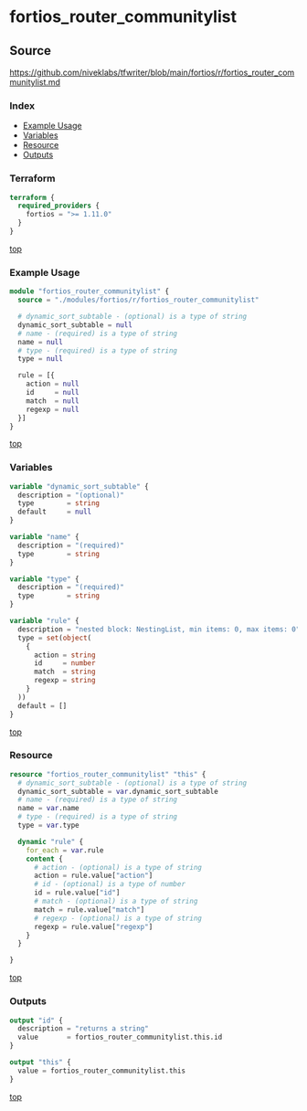 # fortios_router_communitylist

## Source

https://github.com/niveklabs/tfwriter/blob/main/fortios/r/fortios_router_communitylist.md

### Index

- [Example Usage](#example-usage)
- [Variables](#variables)
- [Resource](#resource)
- [Outputs](#outputs)

### Terraform

```terraform
terraform {
  required_providers {
    fortios = ">= 1.11.0"
  }
}
```

[top](#index)

### Example Usage

```terraform
module "fortios_router_communitylist" {
  source = "./modules/fortios/r/fortios_router_communitylist"

  # dynamic_sort_subtable - (optional) is a type of string
  dynamic_sort_subtable = null
  # name - (required) is a type of string
  name = null
  # type - (required) is a type of string
  type = null

  rule = [{
    action = null
    id     = null
    match  = null
    regexp = null
  }]
}
```

[top](#index)

### Variables

```terraform
variable "dynamic_sort_subtable" {
  description = "(optional)"
  type        = string
  default     = null
}

variable "name" {
  description = "(required)"
  type        = string
}

variable "type" {
  description = "(required)"
  type        = string
}

variable "rule" {
  description = "nested block: NestingList, min items: 0, max items: 0"
  type = set(object(
    {
      action = string
      id     = number
      match  = string
      regexp = string
    }
  ))
  default = []
}
```

[top](#index)

### Resource

```terraform
resource "fortios_router_communitylist" "this" {
  # dynamic_sort_subtable - (optional) is a type of string
  dynamic_sort_subtable = var.dynamic_sort_subtable
  # name - (required) is a type of string
  name = var.name
  # type - (required) is a type of string
  type = var.type

  dynamic "rule" {
    for_each = var.rule
    content {
      # action - (optional) is a type of string
      action = rule.value["action"]
      # id - (optional) is a type of number
      id = rule.value["id"]
      # match - (optional) is a type of string
      match = rule.value["match"]
      # regexp - (optional) is a type of string
      regexp = rule.value["regexp"]
    }
  }

}
```

[top](#index)

### Outputs

```terraform
output "id" {
  description = "returns a string"
  value       = fortios_router_communitylist.this.id
}

output "this" {
  value = fortios_router_communitylist.this
}
```

[top](#index)
